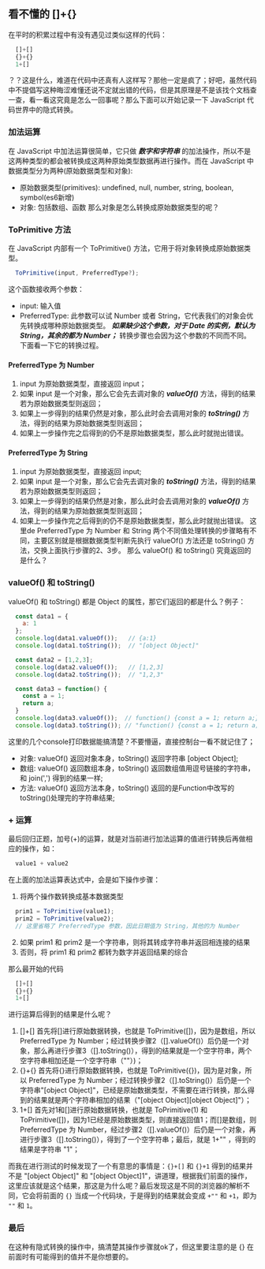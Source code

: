 ## 看不懂的 []+{}

在平时的积累过程中有没有遇见过类似这样的代码：
``` javascript
  []+[]
  {}+{}
  1+[]
```
？？这是什么，难道在代码中还真有人这样写？那他一定是疯了；好吧，虽然代码中不提倡写这种晦涩难懂还说不定就出错的代码，但是其原理是不是该找个文档查一查，看一看这究竟是怎么一回事呢？那么下面可以开始记录一下 JavaScript 代码世界中的隐式转换。

### 加法运算

在 JavaScript 中加法运算很简单，它只做 ***数字和字符串*** 的加法操作，所以不是这两种类型的都会被转换成这两种原始类型数据再进行操作。而在 JavaScript 中数据类型分为两种(原始数据类型和对象):
  - 原始数据类型(primitives): undefined, null, number, string, boolean, symbol(es6新增)
  - 对象: 包括数组、函数
那么对象是怎么转换成原始数据类型的呢？

### ToPrimitive 方法

在 JavaScript 内部有一个 ToPrimitive() 方法，它用于将对象转换成原始数据类型。
``` javascript
  ToPrimitive(input, PreferredType?);
```
这个函数接收两个参数：
 - input: 输入值
 - PreferredType: 此参数可以试 Number 或者 String，它代表我们的对象会优先转换成哪种原始数据类型。 ***如果缺少这个参数，对于 Date 的实例，默认为 String，其余的都为 Number；*** 转换步骤也会因为这个参数的不同而不同。
下面看一下它的转换过程。

#### PreferredType 为 Number
  1. input 为原始数据类型，直接返回 input；
  2. 如果 input 是一个对象，那么它会先去调对象的 ***valueOf()*** 方法，得到的结果若为原始数据类型则返回；
  3. 如果上一步得到的结果仍然是对象，那么此时会去调用对象的 ***toString()*** 方法，得到的结果为原始数据类型则返回；
  4. 如果上一步操作完之后得到的仍不是原始数据类型，那么此时就抛出错误。
#### PreferredType 为 String
  1. input 为原始数据类型，直接返回 input;
  2. 如果 input 是一个对象，那么它会先去调对象的 ***toString()*** 方法，得到的结果若为原始数据类型则返回；
  3. 如果上一步得到的结果仍然是对象，那么此时会去调用对象的 ***valueOf()*** 方法，得到的结果为原始数据类型则返回；
  4. 如果上一步操作完之后得到的仍不是原始数据类型，那么此时就抛出错误。
这里de PreferredType 为 Number 和 String 两个不同值处理转换的步骤略有不同，主要区别就是根据数据类型判断先执行 valueOf() 方法还是 toString() 方法，交换上面执行步骤的2、3步。
那么 valueOf() 和 toString() 究竟返回的是什么？

### valueOf() 和 toString()

valueOf() 和 toString() 都是 Object 的属性，那它们返回的都是什么？例子：
``` javascript
  const data1 = {
    a: 1
  };
  console.log(data1.valueOf());   // {a:1}
  console.log(data1.toString());  // "[object Object]"

  const data2 = [1,2,3];
  console.log(data2.valueOf());   // [1,2,3]
  console.log(data2.toString());  // "1,2,3"

  const data3 = function() {
    const a = 1;
    return a;
  }
  console.log(data3.valueOf());  // function() {const a = 1; return a;}
  console.log(data3.toString()); // "function() {const a = 1; return a;}"
```
这里的几个console打印数据能搞清楚？不要懵逼，直接控制台一看不就记住了；
- 对象: valueOf() 返回对象本身，toString() 返回字符串 [object Object];
- 数组: valueOf() 返回数组本身，toString() 返回数组值用逗号链接的字符串，和 join(',') 得到的结果一样;
- 方法: valueOf() 返回方法本身，toString() 返回的是Function中改写的toString()处理完的字符串结果;

### + 运算

最后回归正题，加号(+)的运算，就是对当前进行加法运算的值进行转换后再做相应的操作，如：
``` javascript
  value1 + value2
```
在上面的加法运算表达式中，会是如下操作步骤：
  1. 将两个操作数转换成基本数据类型
  ``` javascript
    prim1 = ToPrimitive(value1);
    prim2 = ToPrimitive(value2);
    // 这里省略了 PreferredType 参数，因此日期值为 String，其他的为 Number
  ```
  2. 如果 prim1 和 prim2 是一个字符串，则将其转成字符串并返回相连接的结果
  3. 否则，将 prim1 和 prim2 都转为数字并返回结果的综合

那么最开始的代码
``` javascript
  []+[]
  {}+{}
  1+[]
```
进行运算后得到的结果是什么呢？
 1. []+[] 首先将[]进行原始数据转换，也就是 ToPrimitive([])，因为是数组，所以 PreferredType 为 Number；经过转换步骤2（[].valueOf()）后仍是一个对象，那么再进行步骤3（[].toString()），得到的结果就是一个空字符串，两个空字符串相加还是一个空字符串（""）)；
 2. {}+{} 首先将{}进行原始数据转换，也就是 ToPrimitive({})，因为是对象，所以 PreferredType 为 Number；经过转换步骤2（[].toString()）后仍是一个字符串"[object Object]"，已经是原始数据类型，不需要在进行转换，那么得到的结果就是两个字符串相加的结果（"[object Object][object Object]"）；
 3. 1+[] 首先对1和[]进行原始数据转换，也就是 ToPrimitive(1) 和 ToPrimitive([])，因为1已经是原始数据类型，则直接返回值1；而[]是数组，则 PreferredType 为 Number，经过步骤2（[].valueOf()）后仍是一个对象，再进行步骤3（[].toString()），得到了一个空字符串；最后，就是 1+"" ，得到的结果是字符串 "1"；

而我在进行测试的时候发现了一个有意思的事情是：```{}+[]``` 和 ```{}+1``` 得到的结果并不是 "[object Object]" 和 "[object Object]1"，讲道理，根据我们前面的操作，这里应该就是这个结果，那这是为什么呢？最后发现这是不同的浏览器的解析不同，它会将前面的 ```{}``` 当成一个代码块，于是得到的结果就会变成 ```+""``` 和 ```+1```，即为 ```""``` 和 ```1```。

### 最后

在这种有隐式转换的操作中，搞清楚其操作步骤就ok了，但这里要注意的是 {} 在前面时有可能得到的值并不是你想要的。
